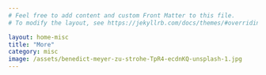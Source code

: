 ```yaml
---
# Feel free to add content and custom Front Matter to this file.
# To modify the layout, see https://jekyllrb.com/docs/themes/#overriding-theme-defaults

layout: home-misc
title: "More"
category: misc
image: /assets/benedict-meyer-zu-strohe-TpR4-ecdnKQ-unsplash-1.jpg
---
```

